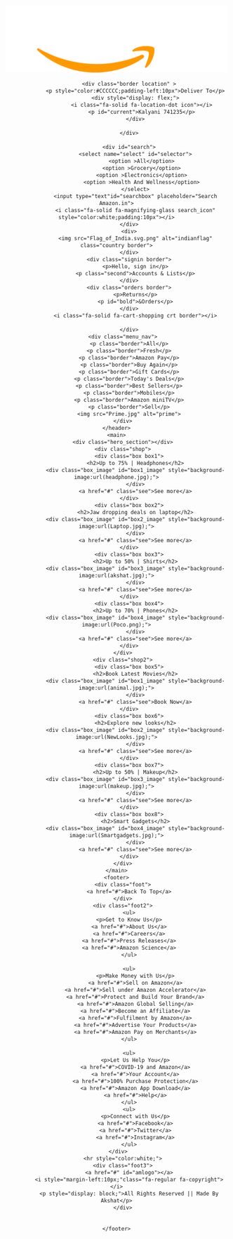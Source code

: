 <!DOCTYPE html>
<html lang="en">
<head>
    <meta charset="UTF-8">
    <meta name="viewport" content="width=device-width, initial-scale=1.0">
    <title>Amazon</title>
    <link rel="stylesheet" href="akshat.css">
    <script src="https://kit.fontawesome.com/f7cad713fc.js" crossorigin="anonymous"></script>
</head>
<body>
    <header>
        <div class="navbar">
             <a href="#"><img src="Amazon.png" class="logo border" alt="Amazonlogo"></a>
             
            <div class="border location" >
                <p style="color:#CCCCCC;padding-left:10px">Deliver To</p>
                <div style="display: flex;">
                    <i class="fa-solid fa-location-dot icon"></i>
                    <p id="current">Kalyani 741235</p>
                </div>
                
            </div>
            
            <div id="search">
                <select name="select" id="selector">
                    <option >All</option>
                    <option >Grocery</option>
                    <option >Electronics</option>
                    <option >Health And Wellness</option>
                </select>
                <input type="text"id="searchbox" placeholder="Search Amazon.in">
                <i class="fa-solid fa-magnifying-glass search_icon" style="color:white;padding:10px"></i>
            </div>
            <div>
                <img src="Flag_of_India.svg.png" alt="indianflag" class="country border">
            </div>
            <div class="signin border">
                <p>Hello, sign in</p>
                <p class="second">Accounts & Lists</p>
            </div>
            <div class="orders border">
                <p>Returns</p>
                <p id="bold">&Orders</p>
            </div>
                <i class="fa-solid fa-cart-shopping crt border"></i>
            
            </div>
        <div class="menu_nav">
            <p class="border">All</p>
            <p class="border">Fresh</p>
            <p class="border">Amazon Pay</p>
            <p class="border">Buy Again</p>
            <p class="border">Gift Cards</p>
            <p class="border">Today's Deals</p>
            <p class="border">Best Sellers</p>
            <p class="border">Mobiles</p>
            <p class="border">Amazon miniTV</p>
            <p class="border">Sell</p>
            <img src="Prime.jpg" alt="prime">
        </div>
    </header>
    <main>
        <div class="hero_section"></div>
        <div class="shop">
            <div class="box box1">
                <h2>Up to 75% | Headphones</h2>
                <div class="box_image" id="box1_image" style="background-image:url(headphone.jpg);">
                </div>
                <a href="#" class="see">See more</a>
            </div>
            <div class="box box2">
                <h2>Jaw dropping deals on laptop</h2>
                <div class="box_image" id="box2_image" style="background-image:url(Laptop.jpg);">
                </div>
                <a href="#" class="see">See more</a>
            </div>
            <div class="box box3">
                <h2>Up to 50% | Shirts</h2>
                <div class="box_image" id="box3_image" style="background-image:url(akshat.jpg);">
                </div>
                <a href="#" class="see">See more</a>
            </div>
            <div class="box box4">
                <h2>Up to 70% | Phones</h2>
                <div class="box_image" id="box4_image" style="background-image:url(Poco.png);">
                </div>
                <a href="#" class="see">See more</a>
            </div>
        </div>
        <div class="shop2">
            <div class="box box5">
                <h2>Book Latest Movies</h2>
                <div class="box_image" id="box1_image" style="background-image:url(animal.jpg);">
                </div>
                <a href="#" class="see">Book Now</a>
            </div>
            <div class="box box6">
                <h2>Explore new looks</h2>
                <div class="box_image" id="box2_image" style="background-image:url(NewLooks.jpg);">
                </div>
                <a href="#" class="see">See more</a>
            </div>
            <div class="box box7">
                <h2>Up to 50% | Makeup</h2>
                <div class="box_image" id="box3_image" style="background-image:url(makeup.jpg);">
                </div>
                <a href="#" class="see">See more</a>
            </div>
            <div class="box box8">
                <h2>Smart Gadgets</h2>
                <div class="box_image" id="box4_image" style="background-image:url(Smartgadgets.jpg);">
                </div>
                <a href="#" class="see">See more</a>
            </div>
        </div>
    </main>
    <footer>
        <div class="foot">
            <a href="#">Back To Top</a>
        </div>
        <div class="foot2">
            <ul>
            <p>Get to Know Us</p>
            <a href="#">About Us</a>
            <a href="#">Careers</a>
            <a href="#">Press Releases</a>
            <a href="#">Amazon Science</a>
            </ul>

            <ul>
                <p>Make Money with Us</p>
                <a href="#">Sell on Amazon</a>
                <a href="#">Sell under Amazon Accelerator</a>
                <a href="#">Protect and Build Your Brand</a>
                <a href="#">Amazon Global Selling</a>
                <a href="#">Become an Affiliate</a>
                <a href="#">Fulfilment by Amazon</a>
                <a href="#">Advertise Your Products</a>
                <a href="#">Amazon Pay on Merchants</a>
            </ul>
            
            <ul>
                <p>Let Us Help You</p>
                <a href="#">COVID-19 and Amazon</a>
                <a href="#">Your Account</a>
                <a href="#">100% Purchase Protection</a>
                <a href="#">Amazon App Download</a>
                <a href="#">Help</a>
            </ul>
            <ul>
                <p>Connect with Us</p>
                <a href="#">Facebook</a>
                <a href="#">Twitter</a>
                <a href="#">Instagram</a>
            </ul>
        </div>   
        <hr style="color:white;">
        <div class="foot3">
            <a href="#" id="amlogo"></a>
            <i style="margin-left:10px;"class="fa-regular fa-copyright"></i>
            <p style="display: block;">All Rights Reserved || Made By Akshat</p>
        </div>
    
        
    </footer>
</body>
</html>
